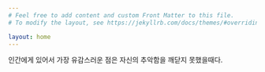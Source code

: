 ```yaml
---
# Feel free to add content and custom Front Matter to this file.
# To modify the layout, see https://jekyllrb.com/docs/themes/#overriding-theme-defaults

layout: home
---
```


인간에게 있어서 가장 유감스러운 점은 자신의 추악함을 깨닫지 못했을때다.